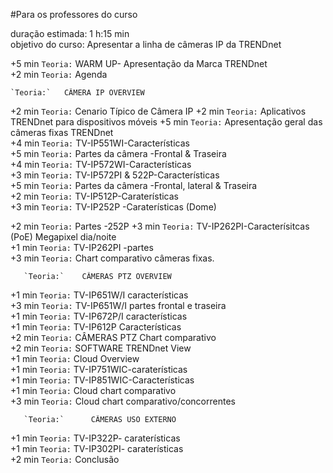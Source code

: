 #Para os professores do curso

duração estimada: 	1 h:15 min   
objetivo do curso:	Apresentar a linha de câmeras IP da TRENDnet

+5 min `Teoria:`	WARM UP- Apresentação da Marca TRENDnet  
+2 min `Teoria:`	Agenda  
       
	`Teoria:`	CÂMERA IP OVERVIEW
  
+2 min `Teoria:`	Cenario Típico de Câmera IP
+2 min `Teoria:`	Aplicativos TRENDnet para dispositivos móveis
+5 min `Teoria:`    Apresentação geral das câmeras fixas TRENDnet  
+4 min `Teoria:`	TV-IP551WI-Características  
+5 min `Teoria:`	Partes da câmera -Frontal & Traseira  
+4 min `Teoria:`	TV-IP572WI-Características  
+3 min `Teoria:`	TV-IP572PI & 522P-Características  
+5 min `Teoria:`	Partes da câmera -Frontal, lateral & Traseira   
+2 min `Teoria:`	TV-IP512P-Caraterísticas  
+3 min `Teoria:`	TV-IP252P -Caraterísticas (Dome) 

+2 min `Teoria:`    Partes -252P
+3 min `Teoria:`	TV-IP262PI-Caracterísitcas (PoE) Megapixel dia/noite  
+1 min `Teoria:`	TV-IP262PI -partes  
+3 min `Teoria:`	Chart comparativo câmeras fixas.

       `Teoria:`	CÂMERAS PTZ OVERVIEW
 
+1 min `Teoria:`	TV-IP651W/I características   
+3 min `Teoria:`	TV-IP651W/I partes frontal e traseira  
+1 min `Teoria:`	TV-IP672P/I características  
+1 min `Teoria:`	TV-IP612P Características  
+2 min `Teoria:`	CÂMERAS PTZ Chart comparativo  
+2 min `Teoria:`	SOFTWARE TRENDnet View  
+1 min `Teoria:`	Cloud Overview  
+1 min `Teoria:`	TV-IP751WIC-caraterísticas  
+1 min `Teoria:`	TV-IP851WIC-Características  
+1 min `Teoria:`	Cloud chart comparativo  
+3 min `Teoria:`	Cloud chart comparativo/concorrentes

       `Teoria:`	  CÂMERAS USO EXTERNO 
+1 min `Teoria:`	TV-IP322P- caraterísticas  
+1 min `Teoria:`	TV-IP302PI- caraterísticas  
+2 min `Teoria:`	Conclusão